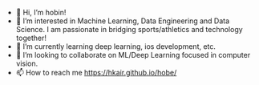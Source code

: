 - 👋 Hi, I’m hobin!
- 👀 I’m interested in Machine Learning, Data Engineering and Data Science. I am passionate in bridging sports/athletics and technology together!
- 🌱 I’m currently learning deep learning, ios development, etc.
- 💞️ I’m looking to collaborate on ML/Deep Learning focused in computer vision.
- 📫 How to reach me https://hkair.github.io/hobe/

<!---
hkair/hkair is a ✨ special ✨ repository because its `README.md` (this file) appears on your GitHub profile.
You can click the Preview link to take a look at your changes.
--->
